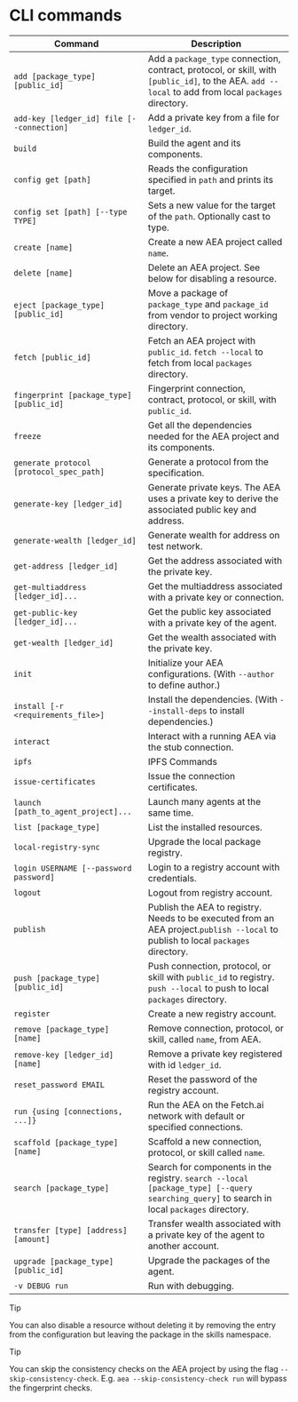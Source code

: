 # CLI commands

| Command                                     | Description                                                                  |
| ------------------------------------------- | ---------------------------------------------------------------------------- |
| `add [package_type] [public_id]`            | Add a `package_type` connection, contract, protocol, or skill, with `[public_id]`, to the AEA. `add --local` to add from local `packages` directory. |
| `add-key [ledger_id] file [--connection]`   | Add a private key from a file for `ledger_id`.	                             |
| `build`                                     | Build the agent and its components.                      |
| `config get [path]`                         | Reads the configuration specified in `path` and prints its target.                |
| `config set [path] [--type TYPE]`           | Sets a new value for the target of the `path`. Optionally cast to type.    |
| `create [name]`                             | Create a new AEA project called `name`.                                    |
| `delete [name]`                             | Delete an AEA project. See below for disabling a resource.                   |
| `eject [package_type] [public_id]`          | Move a package of `package_type` and `package_id` from vendor to project working directory. |
| `fetch [public_id]`                         | Fetch an AEA project with `public_id`. `fetch --local` to fetch from local `packages` directory. |
| `fingerprint [package_type] [public_id]`    | Fingerprint connection, contract, protocol, or skill, with `public_id`.    |
| `freeze`                                    | Get all the dependencies needed for the AEA project and its components.      |
| `generate protocol [protocol_spec_path]`    | Generate a protocol from the specification.                                  |
| `generate-key [ledger_id]`                  | Generate private keys. The AEA uses a private key to derive the associated public key and address. |
| `generate-wealth [ledger_id]`               | Generate wealth for address on test network.                                 |
| `get-address [ledger_id]`                   | Get the address associated with the private key.                             |
| `get-multiaddress [ledger_id]...`           | Get the multiaddress associated with a private key or connection.            |
| `get-public-key [ledger_id]...`             | Get the public key associated with a private key of the agent.               |
| `get-wealth [ledger_id]`                    | Get the wealth associated with the private key.                              |
| `init`                                      | Initialize your AEA configurations. (With `--author` to define author.)      |
| `install [-r <requirements_file>]`          | Install the dependencies. (With `--install-deps` to install dependencies.)   |
| `interact`                                  | Interact with a running AEA via the stub connection.                         |
| `ipfs`                                      | IPFS Commands                                                                |
| `issue-certificates`                        | Issue the connection certificates.                                           |
| `launch [path_to_agent_project]...`         | Launch many agents at the same time.                                         |
| `list [package_type]`                       | List the installed resources.                                                |
| `local-registry-sync`                       | Upgrade the local package registry.                                          |
| `login USERNAME [--password password]`      | Login to a registry account with credentials.                                |
| `logout`                                    | Logout from registry account.                                                |
| `publish`                                   | Publish the AEA to registry. Needs to be executed from an AEA project.`publish --local` to publish to local `packages` directory. |
| `push [package_type] [public_id]`           | Push connection, protocol, or skill with `public_id` to registry.	`push --local` to push to local `packages` directory. |
| `register`                                  | Create a new registry account.
| `remove [package_type] [name]`              | Remove connection, protocol, or skill, called `name`, from AEA.            |
| `remove-key [ledger_id] [name]`             | Remove a private key registered with id `ledger_id`.	                             |
| `reset_password EMAIL`                      | Reset the password of the registry account.	                                 |
| `run {using [connections, ...]}`            | Run the AEA on the Fetch.ai network with default or specified connections.   |
| `scaffold [package_type] [name]`            | Scaffold a new connection, protocol, or skill called `name`.               |
| `search [package_type]`                     | Search for components in the registry. `search --local [package_type] [--query searching_query]` to search in local `packages` directory. |
| `transfer [type] [address] [amount]`        | Transfer wealth associated with a private key of the agent to another account. |
| `upgrade [package_type] [public_id]`        | Upgrade the packages of the agent.                               |
| `-v DEBUG run`                              | Run with debugging.                                                          |

<!--
Command  | Description
---------| -----------------------------------------------------------------
`deploy {using [connection, ...]}`  | Deploy the AEA to a server and run it on the Fetch.ai network with default or specified connections.
 -->

<div class="admonition tip">
  <p class="admonition-title">Tip</p>
  <p>You can also disable a resource without deleting it by removing the entry from the configuration but leaving the package in the skills namespace.</p>
</div>

<div class="admonition tip">
  <p class="admonition-title">Tip</p>
  <p>You can skip the consistency checks on the AEA project by using the flag <code>--skip-consistency-check</code>. E.g. <code>aea --skip-consistency-check run</code> will bypass the fingerprint checks.</p>
</div>

<br />
